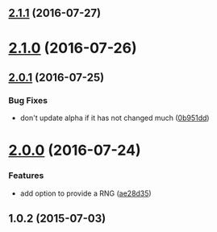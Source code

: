 <a name="2.1.1"></a>
## [2.1.1](https://github.com/mljs/svm/compare/v2.1.0...v2.1.1) (2016-07-27)



<a name="2.1.0"></a>
# [2.1.0](https://github.com/mljs/svm/compare/v2.0.1...v2.1.0) (2016-07-26)



<a name="2.0.1"></a>
## [2.0.1](https://github.com/mljs/svm/compare/v2.0.0...v2.0.1) (2016-07-25)


### Bug Fixes

* don't update alpha if it has not changed much ([0b951dd](https://github.com/mljs/svm/commit/0b951dd))



<a name="2.0.0"></a>
# [2.0.0](https://github.com/mljs/svm/compare/v1.0.2...v2.0.0) (2016-07-24)


### Features

* add option to provide a RNG ([ae28d35](https://github.com/mljs/svm/commit/ae28d35))



<a name="1.0.2"></a>
## 1.0.2 (2015-07-03)



